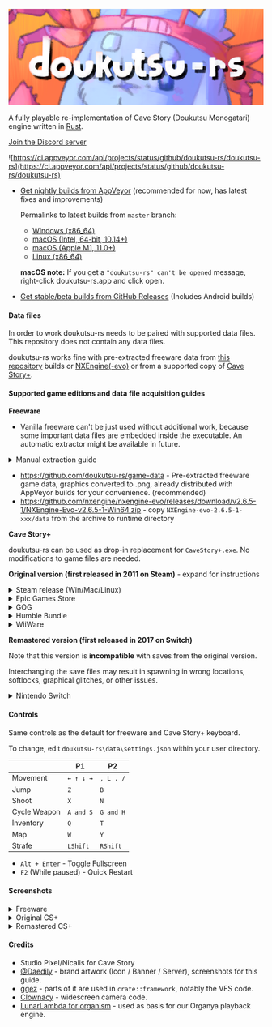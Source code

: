 ![doukutsu-rs](./res/sue_crab_banner_github.png)

A fully playable re-implementation of Cave Story (Doukutsu Monogatari) engine written
in [Rust](https://www.rust-lang.org/).

[Join the Discord server](https://discord.gg/fbRsNNB)

![https://ci.appveyor.com/api/projects/status/github/doukutsu-rs/doukutsu-rs](https://ci.appveyor.com/api/projects/status/github/doukutsu-rs/doukutsu-rs)

- [Get nightly builds from AppVeyor](https://ci.appveyor.com/project/alula/doukutsu-rs) (recommended for now, has latest fixes and improvements)
  
  Permalinks to latest builds from `master` branch:
  - [Windows (x86_64)](https://ci.appveyor.com/api/projects/alula/doukutsu-rs/artifacts/doukutsu-rs_win64.zip?branch=master&job=windows-x64)
  - [macOS (Intel, 64-bit, 10.14+)](https://ci.appveyor.com/api/projects/alula/doukutsu-rs/artifacts/doukutsu-rs_mac-intel.zip?branch=master&job=mac-x64)
  - [macOS (Apple M1, 11.0+)](https://ci.appveyor.com/api/projects/alula/doukutsu-rs/artifacts/doukutsu-rs_mac-m1.zip?branch=master&job=mac-arm64)
  - [Linux (x86_64)](https://ci.appveyor.com/api/projects/alula/doukutsu-rs/artifacts/doukutsu-rs_linux.zip?branch=master&job=linux-x64)
  
  **macOS note:** If you get a `"doukutsu-rs" can't be opened` message, right-click doukutsu-rs.app and click open.
  
- [Get stable/beta builds from GitHub Releases](https://github.com/doukutsu-rs/doukutsu-rs/releases) (Includes Android builds)

#### Data files

In order to work doukutsu-rs needs to be paired with supported data files. This repository does not contain any data
files.

doukutsu-rs works fine with pre-extracted freeware data from [this repository](https://github.com/doukutsu-rs/game-data)
builds or [NXEngine(-evo)](https://github.com/nxengine/nxengine-evo) or from a supported copy
of [Cave Story+](https://www.nicalis.com/games/cavestory+).

#### Supported game editions and data file acquisition guides

**Freeware**

- Vanilla freeware can't be just used without additional work, because some important data files are embedded inside the
  executable. An automatic extractor might be available in future.
  
<details>
<summary>Manual extraction guide</summary>

Tools required:
- Windows version of the game (1.0.0.6), original Japanese or with Aeon Genesis patch.  
- [Resource Hacker](http://www.angusj.com/resourcehacker/#download)
- [Booster's Lab](https://www.cavestory.org/download/editors.php)
    
1. Open Doukutsu.exe in Resource Hacker.
2. Click on `ORG` group, select `Action` -> `Save [ORG] group to an .RC file`.
3. Navigate to `data` folder and create a folder named `Org` and save the .RC file there.
4. Click on `BITMAP` group, select `Action` -> `Save [BITMAP] group to an .RC file`.
5. Save them in `data` folder (**NOT** in `Org` folder).
6. Go to file explorer and navigate to `data` folder.
7. Delete Bitmap.rc
8. Go to `Org` folder.
9. Delete Org.rc
10. Rename extension of all files from `.bin` to `.org` - you won't have music if you don't do that!
11. Close Resource Hacker.
12. Open Booster's Lab
13. Load `Doukutsu.exe` in Booster's Lab - you can ignore the fact it tries to apply any patches or renames .pbm to .bmp, d-rs doesn't care.
14. Select `File` -> `Export mapdata` -> `stage.tbl`
15. Close Booster's Lab, saving isn't necessary.
16. Optionally delete leftover files and folders - `.boostlab`, `ScriptSource`, `tsc_def.txt`
17. That's all, you have everything to use it with doukutsu-rs now.

If you followed the above steps, the directory structure should look like this:

`data/`:

![files in /data/](https://media.discordapp.net/attachments/745322954660905103/947915770376102008/unknown.png?width=844&height=629)

`data/Org`:
![files in /data/Org/](https://media.discordapp.net/attachments/745322954660905103/947915770690687016/unknown.png)

</details>
    
- https://github.com/doukutsu-rs/game-data - Pre-extracted freeware game data, graphics converted to .png, already
  distributed with AppVeyor builds for your convenience. (recommended)
- https://github.com/nxengine/nxengine-evo/releases/download/v2.6.5-1/NXEngine-Evo-v2.6.5-1-Win64.zip -
  copy `NXEngine-evo-2.6.5-1-xxx/data` from the archive to runtime directory

**Cave Story+**

doukutsu-rs can be used as drop-in replacement for `CaveStory+.exe`. No modifications to game files are needed.

**Original version (first released in 2011 on Steam)** - expand for instructions

<details>
<summary>Steam release (Win/Mac/Linux)</summary>

The `data` folder is in the same place across all platforms.

If you want to use doukutsu-rs as a substitute for Mac version of Cave Story+ (which at moment of writing doesn't work
on 10.15+ anymore), do the following:

1. Find the doukutsu-rs executable:
    - In AppVeyor builds, it's in `doukutsu-rs.app/Contents/MacOS/doukutsu-rs`
    - In your own builds, it's in `target/(release|debug)/doukutsu-rs`
2. Open Steam Library, select `Cave Story+`, press the `Manage` button (gear icon) and select `Properties...`
3. Select `Local Files` and press `Browse...`.
4. Open the `Cave Story+.app` bundle and navigate to `Contents/MacOS` directory.
5. Rename the `Cave Story+` executable to something else or delete it.
6. Copy the doukutsu-rs executable and rename it to `Cave Story+`.
7. Launch the game from Steam and enjoy!

![image](https://user-images.githubusercontent.com/53099651/155904982-eb6032d8-7a4d-4af7-ae6f-b69041ecfaa4.png)
</details>

<details>
<summary>Epic Games Store</summary>

Check your default installation directory.

![image](https://user-images.githubusercontent.com/53099651/155905035-0080eace-bd98-4cf5-9628-c98334ea768c.png)
</details>

<details>
<summary>GOG</summary>

Check your default installation directory.

![image](https://user-images.githubusercontent.com/53099651/155906494-1e53f174-f12f-41be-ab53-8745cdf735b5.png)
</details>

<details>
<summary>Humble Bundle</summary>

The archive from Humble Bundle contains the necessary `data` folder, in the same folder as `CaveStory+.exe`.

![image](https://user-images.githubusercontent.com/96957561/156861929-7fa03951-442b-4277-b673-474189411103.png)
</details>

<details>
<summary>WiiWare</summary>

Extract the `.wad` in order to get valid [Cave Story assets](https://user-images.githubusercontent.com/53099651/159585593-43fead24-b041-48f4-8332-be50d712310d.png)

</details>

**Remastered version (first released in 2017 on Switch)**

Note that this version is **incompatible** with saves from the original version.

Interchanging the save files may result in spawning in wrong locations, softlocks, graphical glitches, or other issues.

<details>
<summary>Nintendo Switch</summary>

Extract the `data` folder directly from the ROM. 

</details>

#### Controls

Same controls as the default for freeware and Cave Story+ keyboard. 

To change, edit `doukutsu-rs\data\settings.json` within your user directory.

|              | P1        | P2        |
|--------------|-----------|-----------|
| Movement     | `← ↑ ↓ →` | `, L . /` |
| Jump         | `Z`       | `B`       |
| Shoot        | `X`       | `N`       |
| Cycle Weapon | `A and S` | `G and H` |
| Inventory    | `Q`       | `T`       |
| Map          | `W`       | `Y`       |
| Strafe       | `LShift`  | `RShift`  |
  
- `Alt + Enter` - Toggle Fullscreen
- `F2` (While paused) - Quick Restart


#### Screenshots

<details>
<summary>Freeware</summary>

![JP Freeware 2](https://user-images.githubusercontent.com/53099651/155924461-c63afc93-a41f-4cfd-ac9f-8f021cebcb04.png)

![Toroko Fight Freeware](https://user-images.githubusercontent.com/53099651/155924215-d492907a-ed0e-4323-bd46-61745b8fb32a.png)

![No Lighting Freeware](https://user-images.githubusercontent.com/53099651/155923814-621cf29e-bb20-4680-a96d-f049aaef1f88.png)

</details>

<details>
<summary>Original CS+</summary>

![CS+ Sand Zone](https://user-images.githubusercontent.com/53099651/155923620-db230077-0df5-4de4-b086-be6b4dcbc6df.png)

![CS+ Showoff Outer Wall](https://user-images.githubusercontent.com/53099651/155920013-3967cd03-8d69-4fc5-8f1d-fe659ff2e953.png)

![CS+ Challenge](https://user-images.githubusercontent.com/53099651/155919381-7e8159a0-a7cf-461a-8be2-2ce864631299.png)

</details>

<details>
<summary>Remastered CS+</summary>

![Balcony Switch](https://user-images.githubusercontent.com/53099651/155918810-063c0f06-2d48-485f-8367-6337525deab7.png)

![Dogs Switch](https://media.discordapp.net/attachments/745322954660905103/947895408196202617/unknown.png)

![Almond Switch](https://media.discordapp.net/attachments/745322954660905103/947898268631826492/unknown.png)

![Hell Switch](https://user-images.githubusercontent.com/53099651/155918602-62268274-c529-41c2-a87e-0c31e7874b94.png)

</details>

#### Credits

- Studio Pixel/Nicalis for Cave Story
- [@Daedily](https://twitter.com/Daedliy) - brand artwork (Icon / Banner / Server), screenshots for this guide.
- [ggez](https://github.com/ggez/ggez) - parts of it are used in `crate::framework`, notably the VFS code.
- [Clownacy](https://github.com/Clownacy) - widescreen camera code.
- [LunarLambda for organism](https://gitdab.com/LunarLambda/organism) - used as basis for our Organya playback engine.
